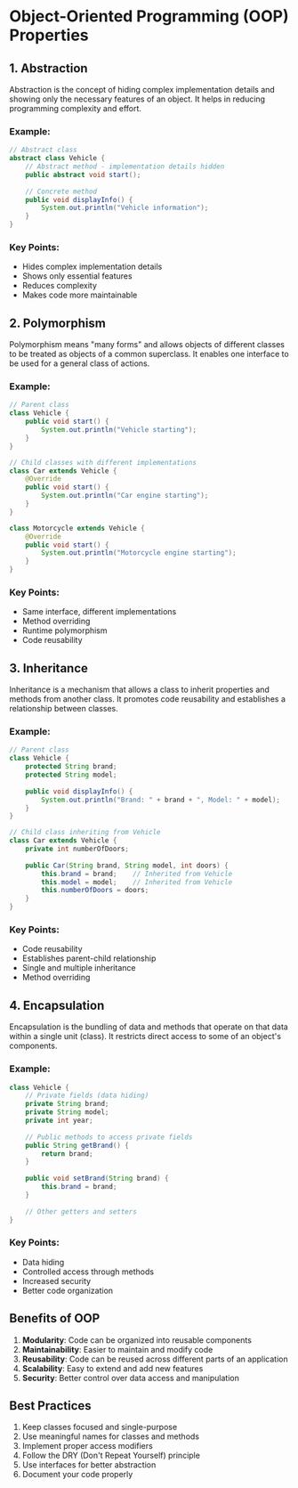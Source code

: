 # Object-Oriented Programming (OOP) Properties

## 1. Abstraction
Abstraction is the concept of hiding complex implementation details and showing only the necessary features of an object. It helps in reducing programming complexity and effort.

### Example:
```java
// Abstract class
abstract class Vehicle {
    // Abstract method - implementation details hidden
    public abstract void start();
    
    // Concrete method
    public void displayInfo() {
        System.out.println("Vehicle information");
    }
}
```

### Key Points:
- Hides complex implementation details
- Shows only essential features
- Reduces complexity
- Makes code more maintainable

## 2. Polymorphism
Polymorphism means "many forms" and allows objects of different classes to be treated as objects of a common superclass. It enables one interface to be used for a general class of actions.

### Example:
```java
// Parent class
class Vehicle {
    public void start() {
        System.out.println("Vehicle starting");
    }
}

// Child classes with different implementations
class Car extends Vehicle {
    @Override
    public void start() {
        System.out.println("Car engine starting");
    }
}

class Motorcycle extends Vehicle {
    @Override
    public void start() {
        System.out.println("Motorcycle engine starting");
    }
}
```

### Key Points:
- Same interface, different implementations
- Method overriding
- Runtime polymorphism
- Code reusability

## 3. Inheritance
Inheritance is a mechanism that allows a class to inherit properties and methods from another class. It promotes code reusability and establishes a relationship between classes.

### Example:
```java
// Parent class
class Vehicle {
    protected String brand;
    protected String model;
    
    public void displayInfo() {
        System.out.println("Brand: " + brand + ", Model: " + model);
    }
}

// Child class inheriting from Vehicle
class Car extends Vehicle {
    private int numberOfDoors;
    
    public Car(String brand, String model, int doors) {
        this.brand = brand;    // Inherited from Vehicle
        this.model = model;    // Inherited from Vehicle
        this.numberOfDoors = doors;
    }
}
```

### Key Points:
- Code reusability
- Establishes parent-child relationship
- Single and multiple inheritance
- Method overriding

## 4. Encapsulation
Encapsulation is the bundling of data and methods that operate on that data within a single unit (class). It restricts direct access to some of an object's components.

### Example:
```java
class Vehicle {
    // Private fields (data hiding)
    private String brand;
    private String model;
    private int year;
    
    // Public methods to access private fields
    public String getBrand() {
        return brand;
    }
    
    public void setBrand(String brand) {
        this.brand = brand;
    }
    
    // Other getters and setters
}
```

### Key Points:
- Data hiding
- Controlled access through methods
- Increased security
- Better code organization

## Benefits of OOP
1. **Modularity**: Code can be organized into reusable components
2. **Maintainability**: Easier to maintain and modify code
3. **Reusability**: Code can be reused across different parts of an application
4. **Scalability**: Easy to extend and add new features
5. **Security**: Better control over data access and manipulation

## Best Practices
1. Keep classes focused and single-purpose
2. Use meaningful names for classes and methods
3. Implement proper access modifiers
4. Follow the DRY (Don't Repeat Yourself) principle
5. Use interfaces for better abstraction
6. Document your code properly 